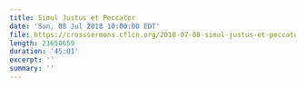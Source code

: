 ```yaml
---
title: Simul Justus et Peccator
date: 'Sun, 08 Jul 2018 10:00:00 EDT'
file: https://crosssermons.cflcn.org/2018-07-08-simul-justus-et-peccator.m4a
length: 21658659
duration: '45:01'
excerpt: ''
summary: ''
---
```

